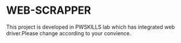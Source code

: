 # WEB-SCRAPPER

This project is developed in PWSKILLS lab which has integrated web driver.Please change according to your convience.